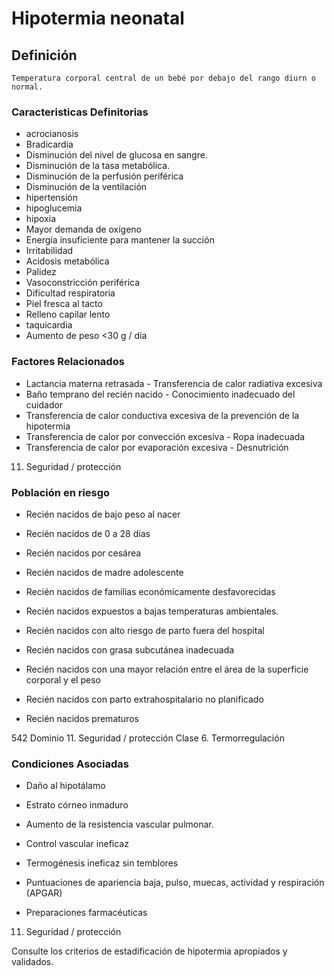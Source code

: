 # Hipotermia neonatal
## Definición
	Temperatura corporal central de un bebé por debajo del rango diurn o normal.

### Caracteristicas Definitorias
- acrocianosis   
- Bradicardia   
- Disminución del nivel de glucosa 
en sangre.   
- Disminución de la tasa 
metabólica.   
- Disminución de la perfusión 
periférica   
- Disminución de la ventilación   
- hipertensión   
- hipoglucemia   
- hipoxia   
- Mayor demanda de oxígeno    
- Energía insuficiente para 
mantener la succión   
- Irritabilidad   
- Acidosis metabólica   
- Palidez   
- Vasoconstricción periférica   
- Dificultad respiratoria   
- Piel fresca al tacto   
- Relleno capilar lento   
- taquicardia   
- Aumento de peso <30 g / día

### Factores Relacionados
- Lactancia materna retrasada  - Transferencia de calor radiativa 
excesiva  
- Baño temprano del recién nacido  - Conocimiento inadecuado del 
cuidador  
- Transferencia de calor conductiva 
excesiva   de la prevención de la 
hipotermia  
- Transferencia de calor por 
convección excesiva  - Ropa inadecuada  
- Transferencia de calor por 
evaporación excesiva  - Desnutrición   
 11. Seguridad / protección

### Población en riesgo
- Recién nacidos de bajo peso al 
nacer   
- Recién nacidos de 0 a 28 días   
- Recién nacidos por cesárea   
- Recién nacidos de madre 
adolescente   
- Recién nacidos de familias 
económicamente 
desfavorecidas   
- Recién nacidos expuestos a bajas 
temperaturas ambientales.   
 
 
- Recién nacidos con alto riesgo 
de parto fuera del hospital   
- Recién nacidos con grasa 
subcutánea inadecuada   
- Recién nacidos con una mayor 
relación entre el área de la 
superficie corporal y el peso   
- Recién nacidos con parto 
extrahospitalario no planificado   
- Recién nacidos prematuros  
 
 
 
 
542 
Dominio 11. Seguridad / protección  Clase 6. Termorregulación

### Condiciones Asociadas
- Daño al hipotálamo   
- Estrato córneo inmaduro   
- Aumento de la resistencia 
vascular pulmonar.   
- Control vascular ineficaz   
 
 
 
 
- Termogénesis ineficaz 
sin temblores   
- Puntuaciones de apariencia baja, 
pulso, muecas, actividad y 
respiración (APGAR)   
- Preparaciones farmacéuticas   
 
 
 
 
 
 
 
 
 
 
 
 
 
 
 
 
 
 
 
 
 
 
 
 
 
 
 
 
11. Seguridad / protección
 
 
 
 
 
 
 
 
 
Consulte los criterios de estadificación de hipotermia apropiados y validados.

